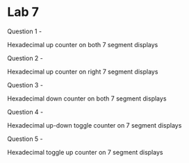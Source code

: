 # Lab 7

Question 1 - 

Hexadecimal up counter on both 7 segment displays

Question 2 - 

Hexadecimal up counter on right 7 segment displays

Question 3 - 

Hexadecimal down counter on both 7 segment displays

Question 4 - 

Hexadecimal up-down toggle counter on 7 segment displays

Question 5 - 

Hexadecimal toggle up counter on 7 segment displays